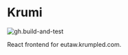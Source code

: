 # Krumi

![gh.build-and-test](https://github.com/krumpled/krumi/workflows/gh.build-and-test/badge.svg)

React frontend for eutaw.krumpled.com.
